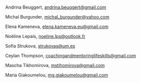 Andrina Beuggert, andrina.beuggert@gmail.com

Michal Burgunder, michal_burgunder@yahoo.com

Elena Kameneva, elena.kameneva.eu@gmail.com

Noëline Lepais, noeline.lps@outlook.fr

Sofia Strukova, strukovas@um.es

Ceylan Thompson, coachingandmentoringlifeskills@gmail.com

Mascha Tikhomirova, mstihomirova@gmail.com

Maria Giakoumelou, mg.giakoumelou@gmail.com